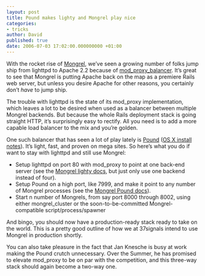 ```yaml
---
layout: post
title: Pound makes lighty and Mongrel play nice
categories:
- tricks
author: David
published: true
date: 2006-07-03 17:02:00.000000000 +01:00
---
```

<p>With the rocket rise of <a href="http://mongrel.rubyforge.org">Mongrel</a>, we&#8217;ve seen a growing number of folks jump ship from lighttpd to Apache 2.2 because of <a href="http://httpd.apache.org/docs/2.2/mod/mod_proxy_balancer.html">mod_proxy_balancer</a>. It&#8217;s great to see that Mongrel is putting Apache back on the map as a premiere Rails web server, but unless you desire Apache for other reasons, you certainly don&#8217;t <em>have</em> to jump ship.</p>
<p>The trouble with lighttpd is the state of its mod_proxy implementation, which leaves a lot to be desired when used as a balancer between multiple Mongrel backends. But because the whole Rails deployment stack is going straight <span class="caps">HTTP</span>, it&#8217;s surprisingly easy to rectify. All you need is to add a more capable load balancer to the mix and you&#8217;re golden.</p>
<p>One such balancer that has seen a lot of play lately is <a href="http://www.apsis.ch/pound/">Pound</a> (<a href="http://lifecoding.com/blog/?p=29">OS X install notes</a>). It&#8217;s light, fast, and proven on mega sites. So here&#8217;s what you do if want to stay with lighttpd and still use Mongrel:</p>
<ul>
	<li>Setup lighttpd on port 80 with mod_proxy to point at one back-end server (see the <a href="http://mongrel.rubyforge.org/docs/lighttpd.html">Mongrel lighty docs</a>, but just only use one backend instead of four).</li>
	<li>Setup Pound on a high port, like 7999, and make it point to any number of Mongrel processes (see the <a href="http://mongrel.rubyforge.org/docs/pound.html">Mongrel Pound docs</a>).</li>
	<li>Start n number of Mongrels, from say port 8000 through 8002, using either mongrel_cluster or the soon-to-be-committed Mongrel-compatible script/process/spawner</li>
</ul>
<p>And bingo, you should now have a production-ready stack ready to take on the world. This is a pretty good outline of how we at 37signals intend to use Mongrel in production shortly.</p>
<p>You can also take pleasure in the fact that Jan Knesche is busy at work making the Pound crutch unnecessary. Over the Summer, he has promised to elevate mod_proxy to be on par with the competition, and this three-way stack should again become a two-way one.</p>